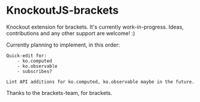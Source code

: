 KnockoutJS-brackets
===================

Knockout extension for brackets. It's currently work-in-progress. 
Ideas, contributions and any other support are welcome! :)

Currently planning to implement, in this order:

    Quick-edit for:
        - ko.computed
        - ko.observable
        - subscribes?
    
    Lint API additions for ko.computed, ko.observable maybe in the future.


Thanks to the brackets-team, for brackets.
